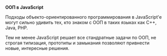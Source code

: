 **ООП в JavaScript**

Подходы объекто-ориентированного программирования в JavaScript'е могут сильно удивить тех, кто знаком с ООП в таких языках как С++, Java, PHP.

Тем не менее JavaScript решает все стандратные задачи по ООП, не строгая типизация, прототипы и замыкания позволяют привнести новые, интересные решения.